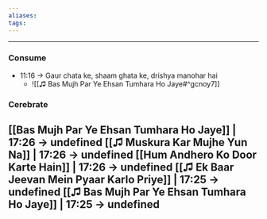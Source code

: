 ```yaml
---
aliases:
tags:
---
```

---
### Consume
- 11:16 → Gaur chata ke, shaam ghata ke, drishya manohar hai
	- ![[♫ Bas Mujh Par Ye Ehsan Tumhara Ho Jaye#^gcnoy7]]
### Cerebrate
[[Bas Mujh Par Ye Ehsan Tumhara Ho Jaye]] | 17:26 → undefined
[[♫ Muskura Kar Mujhe Yun Na]] | 17:26 → undefined
[[Hum Andhero Ko Door Karte Hain]] | 17:26 → undefined
[[♫ Ek Baar Jeevan Mein Pyaar Karlo Priye]] | 17:25 → undefined
[[♫ Bas Mujh Par Ye Ehsan Tumhara Ho Jaye]] | 17:25 → undefined
---
  
